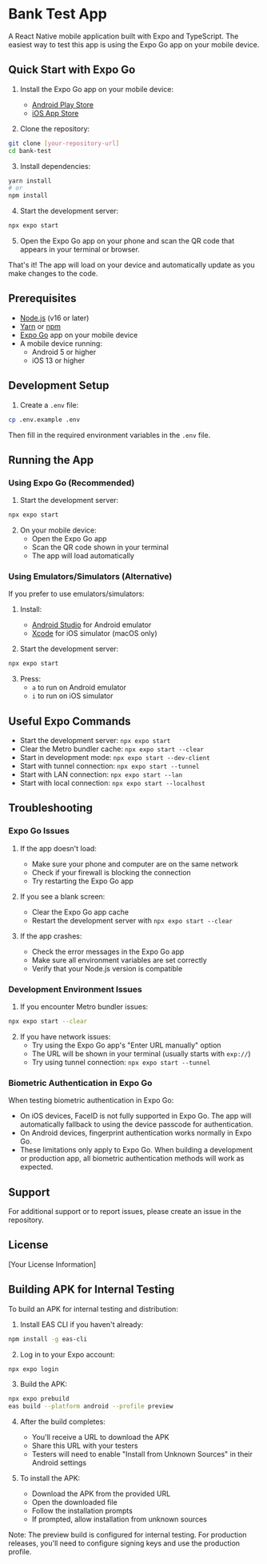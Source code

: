 # Bank Test App

A React Native mobile application built with Expo and TypeScript. The easiest way to test this app is using the Expo Go app on your mobile device.

## Quick Start with Expo Go

1. Install the Expo Go app on your mobile device:
   - [Android Play Store](https://play.google.com/store/apps/details?id=host.exp.exponent)
   - [iOS App Store](https://apps.apple.com/us/app/expo-go/id982107779)

2. Clone the repository:
```bash
git clone [your-repository-url]
cd bank-test
```

3. Install dependencies:
```bash
yarn install
# or
npm install
```

4. Start the development server:
```bash
npx expo start
```

5. Open the Expo Go app on your phone and scan the QR code that appears in your terminal or browser.

That's it! The app will load on your device and automatically update as you make changes to the code.

## Prerequisites

- [Node.js](https://nodejs.org/) (v16 or later)
- [Yarn](https://yarnpkg.com/) or [npm](https://www.npmjs.com/)
- [Expo Go](https://expo.dev/client) app on your mobile device
- A mobile device running:
  - Android 5 or higher
  - iOS 13 or higher

## Development Setup

1. Create a `.env` file:
```bash
cp .env.example .env
```
Then fill in the required environment variables in the `.env` file.

## Running the App

### Using Expo Go (Recommended)

1. Start the development server:
```bash
npx expo start
```

2. On your mobile device:
   - Open the Expo Go app
   - Scan the QR code shown in your terminal
   - The app will load automatically

### Using Emulators/Simulators (Alternative)

If you prefer to use emulators/simulators:

1. Install:
   - [Android Studio](https://developer.android.com/studio) for Android emulator
   - [Xcode](https://developer.apple.com/xcode/) for iOS simulator (macOS only)

2. Start the development server:
```bash
npx expo start
```

3. Press:
   - `a` to run on Android emulator
   - `i` to run on iOS simulator

## Useful Expo Commands

- Start the development server: `npx expo start`
- Clear the Metro bundler cache: `npx expo start --clear`
- Start in development mode: `npx expo start --dev-client`
- Start with tunnel connection: `npx expo start --tunnel`
- Start with LAN connection: `npx expo start --lan`
- Start with local connection: `npx expo start --localhost`

## Troubleshooting

### Expo Go Issues

1. If the app doesn't load:
   - Make sure your phone and computer are on the same network
   - Check if your firewall is blocking the connection
   - Try restarting the Expo Go app

2. If you see a blank screen:
   - Clear the Expo Go app cache
   - Restart the development server with `npx expo start --clear`

3. If the app crashes:
   - Check the error messages in the Expo Go app
   - Make sure all environment variables are set correctly
   - Verify that your Node.js version is compatible

### Development Environment Issues

1. If you encounter Metro bundler issues:
```bash
npx expo start --clear
```

2. If you have network issues:
   - Try using the Expo Go app's "Enter URL manually" option
   - The URL will be shown in your terminal (usually starts with `exp://`)
   - Try using tunnel connection: `npx expo start --tunnel`

### Biometric Authentication in Expo Go

When testing biometric authentication in Expo Go:
- On iOS devices, FaceID is not fully supported in Expo Go. The app will automatically fallback to using the device passcode for authentication.
- On Android devices, fingerprint authentication works normally in Expo Go.
- These limitations only apply to Expo Go. When building a development or production app, all biometric authentication methods will work as expected.

## Support

For additional support or to report issues, please create an issue in the repository.

## License

[Your License Information]

## Building APK for Internal Testing

To build an APK for internal testing and distribution:

1. Install EAS CLI if you haven't already:
```bash
npm install -g eas-cli
```

2. Log in to your Expo account:
```bash
npx expo login
```

3. Build the APK:
```bash
npx expo prebuild
eas build --platform android --profile preview
```

4. After the build completes:
   - You'll receive a URL to download the APK
   - Share this URL with your testers
   - Testers will need to enable "Install from Unknown Sources" in their Android settings

5. To install the APK:
   - Download the APK from the provided URL
   - Open the downloaded file
   - Follow the installation prompts
   - If prompted, allow installation from unknown sources

Note: The preview build is configured for internal testing. For production releases, you'll need to configure signing keys and use the production profile. 
